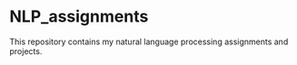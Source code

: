 # NLP_assignments
This repository contains my natural language processing assignments and projects.
